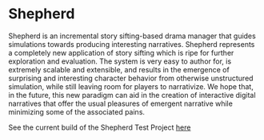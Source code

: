 # Shepherd

Shepherd is an incremental story sifting-based drama manager that guides simulations towards producing interesting narratives. Shepherd represents a completely new application of story sifting which is ripe for further exploration and evaluation. The system is very easy to author for, is extremely scalable and extensible, and results in the emergence of surprising and interesting character behavior from otherwise unstructured simulation, while still leaving room for players to narrativize. We hope that, in the future, this new paradigm can aid in the creation of interactive digital narratives that offer the usual pleasures of emergent narrative while minimizing some of the associated pains.

See the current build of the Shepherd Test Project [here](https://l00tkek.github.io/ecs298g-final-project/)

